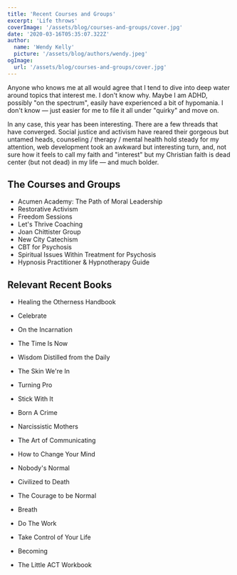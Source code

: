 ```yaml
---
title: 'Recent Courses and Groups'
excerpt: 'Life throws'
coverImage: '/assets/blog/courses-and-groups/cover.jpg'
date: '2020-03-16T05:35:07.322Z'
author:
  name: 'Wendy Kelly'
  picture: '/assets/blog/authors/wendy.jpeg'
ogImage:
  url: '/assets/blog/courses-and-groups/cover.jpg'
---
```


Anyone who knows me at all would agree that I tend to dive into deep water around topics that interest me. I don't know why. Maybe I am ADHD, possibly "on the spectrum", easily have experienced a bit of hypomania. I don't know — just easier for me to file it all under "quirky" and move on.

In any case, this year has been interesting. There are a few threads that have converged. Social justice and activism have reared their gorgeous but untamed heads, counseling / therapy / mental health hold steady for my attention, web development took an awkward but interesting turn, and, not sure how it feels to call my faith and "interest" but my Christian faith is dead center (but not dead) in my life — and much bolder.

## The Courses and Groups

- Acumen Academy: The Path of Moral Leadership
- Restorative Activism
- Freedom Sessions
- Let's Thrive Coaching
- Joan Chittister Group
- New City Catechism
- CBT for Psychosis
- Spiritual Issues Within Treatment for Psychosis
- Hypnosis Practitioner & Hypnotherapy Guide

## Relevant Recent Books

- Healing the Otherness Handbook
- Celebrate
- On the Incarnation
- The Time Is Now
- Wisdom Distilled from the Daily
- The Skin We're In
- Turning Pro
- Stick With It

- Born A Crime
- Narcissistic Mothers
- The Art of Communicating
- How to Change Your Mind
- Nobody's Normal
- Civilized to Death
- The Courage to be Normal
- Breath
- Do The Work
- Take Control of Your Life
- Becoming

- The Little ACT Workbook
